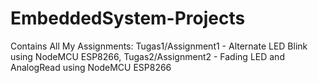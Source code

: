 # EmbeddedSystem-Projects
Contains All My Assignments:
Tugas1/Assignment1 - Alternate LED Blink using NodeMCU ESP8266, Tugas2/Assignment2 - Fading LED and AnalogRead using NodeMCU ESP8266
